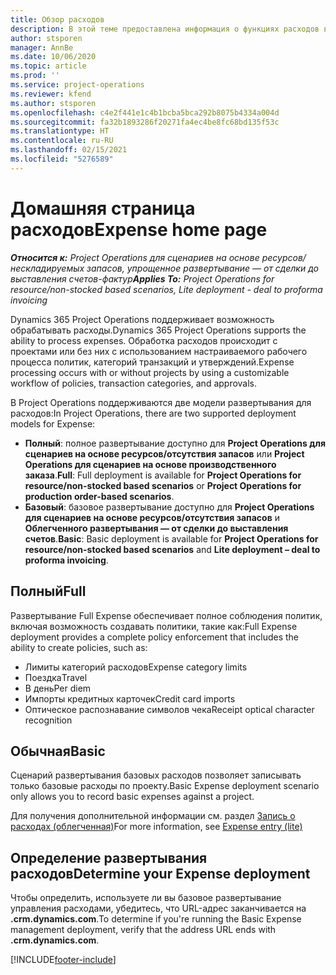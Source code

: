 ```yaml
---
title: Обзор расходов
description: В этой теме предоставлена информация о функциях расходов в Project Operations.
author: stsporen
manager: AnnBe
ms.date: 10/06/2020
ms.topic: article
ms.prod: ''
ms.service: project-operations
ms.reviewer: kfend
ms.author: stsporen
ms.openlocfilehash: c4e2f441e1c4b1bcba5bca292b8075b4334a004d
ms.sourcegitcommit: fa32b1893286f20271fa4ec4be8fc68bd135f53c
ms.translationtype: HT
ms.contentlocale: ru-RU
ms.lasthandoff: 02/15/2021
ms.locfileid: "5276589"
---
```

# <a name="expense-home-page"></a><span data-ttu-id="daf12-103">Домашняя страница расходов</span><span class="sxs-lookup"><span data-stu-id="daf12-103">Expense home page</span></span>

<span data-ttu-id="daf12-104">_**Относится к:** Project Operations для сценариев на основе ресурсов/нескладируемых запасов, упрощенное развертывание — от сделки до выставления счетов-фактур_</span><span class="sxs-lookup"><span data-stu-id="daf12-104">_**Applies To:** Project Operations for resource/non-stocked based scenarios, Lite deployment - deal to proforma invoicing_</span></span>


<span data-ttu-id="daf12-105">Dynamics 365 Project Operations поддерживает возможность обрабатывать расходы.</span><span class="sxs-lookup"><span data-stu-id="daf12-105">Dynamics 365 Project Operations supports the ability to process expenses.</span></span> <span data-ttu-id="daf12-106">Обработка расходов происходит с проектами или без них с использованием настраиваемого рабочего процесса политик, категорий транзакций и утверждений.</span><span class="sxs-lookup"><span data-stu-id="daf12-106">Expense processing occurs with or without projects by using a customizable workflow of policies, transaction categories, and approvals.</span></span>

<span data-ttu-id="daf12-107">В Project Operations поддерживаются две модели развертывания для расходов:</span><span class="sxs-lookup"><span data-stu-id="daf12-107">In Project Operations, there are two supported deployment models for Expense:</span></span> 

- <span data-ttu-id="daf12-108">**Полный**: полное развертывание доступно для **Project Operations для сценариев на основе ресурсов/отсутствия запасов** или **Project Operations для сценариев на основе производственного заказа**.</span><span class="sxs-lookup"><span data-stu-id="daf12-108">**Full**: Full deployment is available for **Project Operations for resource/non-stocked based scenarios** or **Project Operations for production order-based scenarios**.</span></span>
- <span data-ttu-id="daf12-109">**Базовый**: базовое развертывание доступно для **Project Operations для сценариев на основе ресурсов/отсутствия запасов** и **Облегченного развертывания — от сделки до выставления счетов**.</span><span class="sxs-lookup"><span data-stu-id="daf12-109">**Basic**: Basic deployment is available for **Project Operations for resource/non-stocked based scenarios** and **Lite deployment – deal to proforma invoicing**.</span></span>

## <a name="full"></a><span data-ttu-id="daf12-110">Полный</span><span class="sxs-lookup"><span data-stu-id="daf12-110">Full</span></span> 
<span data-ttu-id="daf12-111">Развертывание Full Expense обеспечивает полное соблюдения политик, включая возможность создавать политики, такие как:</span><span class="sxs-lookup"><span data-stu-id="daf12-111">Full Expense deployment provides a complete policy enforcement that includes the ability to create policies, such as:</span></span>

  - <span data-ttu-id="daf12-112">Лимиты категорий расходов</span><span class="sxs-lookup"><span data-stu-id="daf12-112">Expense category limits</span></span>
  - <span data-ttu-id="daf12-113">Поездка</span><span class="sxs-lookup"><span data-stu-id="daf12-113">Travel</span></span>
  - <span data-ttu-id="daf12-114">В день</span><span class="sxs-lookup"><span data-stu-id="daf12-114">Per diem</span></span>
  - <span data-ttu-id="daf12-115">Импорты кредитных карточек</span><span class="sxs-lookup"><span data-stu-id="daf12-115">Credit card imports</span></span>
  - <span data-ttu-id="daf12-116">Оптическое распознавание символов чека</span><span class="sxs-lookup"><span data-stu-id="daf12-116">Receipt optical character recognition</span></span>

## <a name="basic"></a><span data-ttu-id="daf12-117">Обычная</span><span class="sxs-lookup"><span data-stu-id="daf12-117">Basic</span></span> 
<span data-ttu-id="daf12-118">Сценарий развертывания базовых расходов позволяет записывать только базовые расходы по проекту.</span><span class="sxs-lookup"><span data-stu-id="daf12-118">Basic Expense deployment scenario only allows you to record basic expenses against a project.</span></span> 

<span data-ttu-id="daf12-119">Для получения дополнительной информации см. раздел [Запись о расходах (облегченная)](basic-expense.md)</span><span class="sxs-lookup"><span data-stu-id="daf12-119">For more information, see [Expense entry (lite)](basic-expense.md)</span></span>

## <a name="determine-your-expense-deployment"></a><span data-ttu-id="daf12-120">Определение развертывания расходов</span><span class="sxs-lookup"><span data-stu-id="daf12-120">Determine your Expense deployment</span></span>
<span data-ttu-id="daf12-121">Чтобы определить, используете ли вы базовое развертывание управления расходами, убедитесь, что URL-адрес заканчивается на **.crm.dynamics.com**.</span><span class="sxs-lookup"><span data-stu-id="daf12-121">To determine if you're running the Basic Expense management deployment, verify that the address URL ends with **.crm.dynamics.com**.</span></span> 


[!INCLUDE[footer-include](../includes/footer-banner.md)]